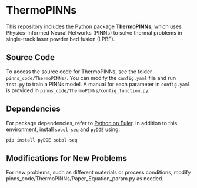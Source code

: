 # ThermoPINNs

This repository includes the Python package **ThermoPINNs**, which uses Physics-Informed Neural Networks (PINNs) to solve thermal problems in single-track laser powder bed fusion (LPBF).

## Source Code
To access the source code for ThermoPINNs, see the folder `pinns_code/ThermoPINNs/`. You can modify the `config.yaml` file and run `test.py` to train a PINNs model. A manual for each parameter in `config.yaml` is provided in `pinns_code/ThermoPINNs/config_function.py`.

## Dependencies
For package dependencies, refer to [Python on Euler](https://scicomp.ethz.ch/wiki/Python_on_Euler#python_gpu.2F3.11.2). In addition to this environment, install `sobol-seq` and `pyDOE` using:

```bash
pip install pyDOE sobol-seq
```

## Modifications for New Problems
For new problems, such as different materials or process conditions, modify pinns_code/ThermoPINNs/Paper_Equation_param.py as needed.
